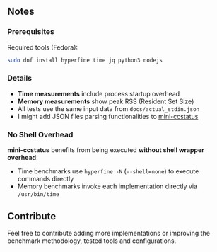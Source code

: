 ## Notes

### Prerequisites

Required tools (Fedora):

```bash
sudo dnf install hyperfine time jq python3 nodejs
```

### Details

- **Time measurements** include process startup overhead
- **Memory measurements** show peak RSS (Resident Set Size)
- All tests use the same input data from `docs/actual_stdin.json`
- I might add JSON files parsing functionalities to [mini-ccstatus](https://github.com/meeghele/mini-ccstatus)

### No Shell Overhead

**mini-ccstatus** benefits from being executed **without shell wrapper overhead**:
- Time benchmarks use `hyperfine -N` (`--shell=none`) to execute commands directly
- Memory benchmarks invoke each implementation directly via `/usr/bin/time`

## Contribute

Feel free to contribute adding more implementations or improving the benchmark methodology, tested tools and configurations.
